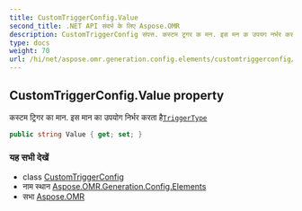 ```yaml
---
title: CustomTriggerConfig.Value
second_title: .NET API संदर्भ के लिए Aspose.OMR
description: CustomTriggerConfig संपत्त. कस्टम ट्रगर क मन. इस मन क उपयग नर्भर करत हैTriggerType
type: docs
weight: 70
url: /hi/net/aspose.omr.generation.config.elements/customtriggerconfig/value/
---
```

## CustomTriggerConfig.Value property

कस्टम ट्रिगर का मान. इस मान का उपयोग निर्भर करता है[`TriggerType`](../triggertype/)

```csharp
public string Value { get; set; }
```

### यह सभी देखें

* class [CustomTriggerConfig](../)
* नाम स्थान [Aspose.OMR.Generation.Config.Elements](../../customtriggerconfig/)
* सभा [Aspose.OMR](../../../)


